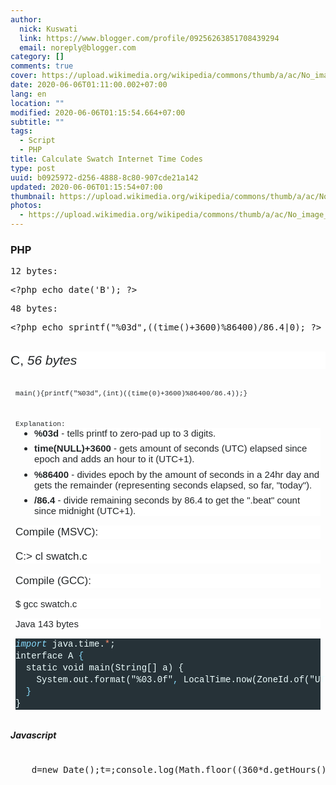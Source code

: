 ```yaml
---
author:
  nick: Kuswati
  link: https://www.blogger.com/profile/09256263851708439294
  email: noreply@blogger.com
category: []
comments: true
cover: https://upload.wikimedia.org/wikipedia/commons/thumb/a/ac/No_image_available.svg/2048px-No_image_available.svg.png
date: 2020-06-06T01:11:00.002+07:00
lang: en
location: ""
modified: 2020-06-06T01:15:54.664+07:00
subtitle: ""
tags:
  - Script
  - PHP
title: Calculate Swatch Internet Time Codes
type: post
uuid: b0925972-d256-4888-8c80-907cde21a142
updated: 2020-06-06T01:15:54+07:00
thumbnail: https://upload.wikimedia.org/wikipedia/commons/thumb/a/ac/No_image_available.svg/2048px-No_image_available.svg.png
photos:
  - https://upload.wikimedia.org/wikipedia/commons/thumb/a/ac/No_image_available.svg/2048px-No_image_available.svg.png
---
```


<h3 style="text-align: left;">PHP</h3><pre style="text-align: left;">12 bytes:</pre><pre style="text-align: left;">&lt;?php echo date('B'); ?&gt;</pre><pre style="text-align: left;">48 bytes:</pre><pre style="text-align: left;">&lt;?php echo&nbsp;sprintf("%03d",((time()+3600)%86400)/86.4|0); ?&gt;</pre><div><br></div><div>  <h3 style="background-color: white; border: 0px; box-sizing: inherit; color: #242729; font-family: arial, &quot;helvetica neue&quot;, helvetica, sans-serif; font-size: 21px; font-stretch: inherit; font-variant-east-asian: inherit; font-variant-numeric: inherit; line-height: 1.3; margin: 0px 0px 1em; overflow-wrap: break-word; padding: 0px; text-align: left; vertical-align: baseline;"><span style="font-weight: normal;">C,&nbsp;<em style="border: 0px; box-sizing: inherit; font-family: inherit; font-stretch: inherit; font-variant: inherit; line-height: inherit; margin: 0px; padding: 0px; vertical-align: baseline;">56 bytes</em></span></h3></div><div>  <pre style="border-radius: 3px; border: 0px; box-sizing: inherit; color: #242729; font-family: consolas, menlo, monaco, &quot;lucida console&quot;, &quot;liberation mono&quot;, &quot;dejavu sans mono&quot;, &quot;bitstream vera sans mono&quot;, &quot;courier new&quot;, monospace, sans-serif; font-size: 13px; font-stretch: inherit; font-variant-east-asian: inherit; font-variant-numeric: inherit; line-height: inherit; margin-bottom: 1em; margin-top: 0px; max-height: 600px; overflow-wrap: normal; overflow: auto; padding: 12px 8px; text-align: left; vertical-align: baseline; width: auto;"><code style="border: 0px; box-sizing: inherit; font-family: consolas, menlo, monaco, &quot;lucida console&quot;, &quot;liberation mono&quot;, &quot;dejavu sans mono&quot;, &quot;bitstream vera sans mono&quot;, &quot;courier new&quot;, monospace, sans-serif; font-stretch: inherit; font-style: inherit; font-variant: inherit; font-weight: inherit; line-height: inherit; margin: 0px; padding: 0px; vertical-align: baseline; white-space: inherit;">main(){printf("%03d",(int)((time(0)+3600)%86400/86.4));}</code></pre>  <pre style="border-radius: 3px; border: 0px; box-sizing: inherit; color: #242729; font-family: consolas, menlo, monaco, &quot;lucida console&quot;, &quot;liberation mono&quot;, &quot;dejavu sans mono&quot;, &quot;bitstream vera sans mono&quot;, &quot;courier new&quot;, monospace, sans-serif; font-size: 13px; font-stretch: inherit; font-variant-east-asian: inherit; font-variant-numeric: inherit; line-height: inherit; margin-bottom: 1em; margin-top: 0px; max-height: 600px; overflow-wrap: normal; overflow: auto; padding: 12px 8px; text-align: left; vertical-align: baseline; width: auto;"><code style="border: 0px; box-sizing: inherit; font-family: consolas, menlo, monaco, &quot;lucida console&quot;, &quot;liberation mono&quot;, &quot;dejavu sans mono&quot;, &quot;bitstream vera sans mono&quot;, &quot;courier new&quot;, monospace, sans-serif; font-stretch: inherit; font-style: inherit; font-variant: inherit; line-height: inherit; margin: 0px; padding: 0px; vertical-align: baseline; white-space: inherit;"><span style="font-weight: inherit;">Explanation:</span><ul style="background-color: white; border: 0px; box-sizing: inherit; font-family: arial, &quot;helvetica neue&quot;, helvetica, sans-serif; font-size: 15px; font-stretch: inherit; font-variant-east-asian: inherit; font-variant-numeric: inherit; font-weight: inherit; line-height: inherit; list-style-image: initial; list-style-position: initial; margin: 0px 0px 1em 30px; padding: 0px; vertical-align: baseline; white-space: normal;"><li style="border: 0px; box-sizing: inherit; font-family: inherit; font-stretch: inherit; font-style: inherit; font-variant: inherit; font-weight: inherit; line-height: inherit; margin: 0px 0px 0.5em; overflow-wrap: break-word; padding: 0px; vertical-align: baseline;"><strong style="border: 0px; box-sizing: inherit; font-family: inherit; font-stretch: inherit; font-style: inherit; font-variant: inherit; line-height: inherit; margin: 0px; padding: 0px; vertical-align: baseline;">%03d</strong>&nbsp;- tells printf to zero-pad up to 3 digits.</li><li style="border: 0px; box-sizing: inherit; font-family: inherit; font-stretch: inherit; font-style: inherit; font-variant: inherit; font-weight: inherit; line-height: inherit; margin: 0px 0px 0.5em; overflow-wrap: break-word; padding: 0px; vertical-align: baseline;"><strong style="border: 0px; box-sizing: inherit; font-family: inherit; font-stretch: inherit; font-style: inherit; font-variant: inherit; line-height: inherit; margin: 0px; padding: 0px; vertical-align: baseline;">time(NULL)+3600</strong>&nbsp;- gets amount of seconds (UTC) elapsed since epoch and adds an hour to it (UTC+1).</li><li style="border: 0px; box-sizing: inherit; font-family: inherit; font-stretch: inherit; font-style: inherit; font-variant: inherit; font-weight: inherit; line-height: inherit; margin: 0px 0px 0.5em; overflow-wrap: break-word; padding: 0px; vertical-align: baseline;"><strong style="border: 0px; box-sizing: inherit; font-family: inherit; font-stretch: inherit; font-style: inherit; font-variant: inherit; line-height: inherit; margin: 0px; padding: 0px; vertical-align: baseline;">%86400</strong>&nbsp;- divides epoch by the amount of seconds in a 24hr day and gets the remainder (representing seconds elapsed, so far, "today").</li><li style="border: 0px; box-sizing: inherit; font-family: inherit; font-stretch: inherit; font-style: inherit; font-variant: inherit; font-weight: inherit; line-height: inherit; margin: 0px; overflow-wrap: break-word; padding: 0px; vertical-align: baseline;"><strong style="border: 0px; box-sizing: inherit; font-family: inherit; font-stretch: inherit; font-style: inherit; font-variant: inherit; line-height: inherit; margin: 0px; padding: 0px; vertical-align: baseline;">/86.4</strong>&nbsp;- divide remaining seconds by 86.4 to get the ".beat" count since midnight (UTC+1).</li></ul><h4 style="background-color: white; border: 0px; box-sizing: inherit; font-family: arial, &quot;helvetica neue&quot;, helvetica, sans-serif; font-size: 17px; font-stretch: inherit; font-variant-east-asian: inherit; font-variant-numeric: inherit; font-weight: 400; line-height: 1.3; margin: 0px 0px 1em; overflow-wrap: break-word; padding: 0px; text-align: left; vertical-align: baseline; white-space: normal;">Compile (MSVC):</h4><h3 style="background-color: white; border: 0px; box-sizing: inherit; font-family: arial, &quot;helvetica neue&quot;, helvetica, sans-serif; font-size: 17px; font-stretch: inherit; font-variant-east-asian: inherit; font-variant-numeric: inherit; font-weight: 400; line-height: 1.3; margin: 0px 0px 1em; overflow-wrap: break-word; padding: 0px; vertical-align: baseline; white-space: normal;">C:&gt; cl swatch.c</h3><h4 style="background-color: white; border: 0px; box-sizing: inherit; font-family: arial, &quot;helvetica neue&quot;, helvetica, sans-serif; font-size: 17px; font-stretch: inherit; font-variant-east-asian: inherit; font-variant-numeric: inherit; font-weight: 400; line-height: 1.3; margin: 0px 0px 1em; overflow-wrap: break-word; padding: 0px; text-align: left; vertical-align: baseline; white-space: normal;">Compile (GCC):</h4><p style="background-color: white; border: 0px; box-sizing: inherit; clear: both; font-family: arial, &quot;helvetica neue&quot;, helvetica, sans-serif; font-size: 15px; font-stretch: inherit; font-variant-east-asian: inherit; font-variant-numeric: inherit; font-weight: inherit; line-height: inherit; margin: 0px 0px 1em; padding: 0px; vertical-align: baseline; white-space: normal;">$ gcc swatch.c</p><h3 style="background-color: white; border: 0px; box-sizing: inherit; clear: both; font-family: arial, &quot;helvetica neue&quot;, helvetica, sans-serif; font-size: 15px; font-stretch: inherit; font-variant-east-asian: inherit; font-variant-numeric: inherit; line-height: inherit; margin: 0px 0px 1em; padding: 0px; text-align: left; vertical-align: baseline; white-space: normal;"><span style="font-weight: normal;">Java 143 bytes</span></h3><div><div style="background-color: #263238; color: #eeffff; font-family: consolas, consolas, &quot;courier new&quot;, monospace; font-size: 14px; line-height: 19px;"><div><span style="color: #89ddff; font-style: italic;">import</span>&nbsp;java.time.<span style="color: #f78c6c;">*</span>;</div><div>interface&nbsp;A&nbsp;<span style="color: #89ddff;">{</span></div><div>&nbsp;&nbsp;static&nbsp;void&nbsp;main(String[]&nbsp;a)&nbsp;{</div><div>&nbsp;&nbsp;&nbsp;&nbsp;System.out.format("%03.0f"<span style="color: #89ddff;">,</span>&nbsp;LocalTime.now(ZoneId.of("UT+1")).toSecondOfDay()&nbsp;/&nbsp;86.4);</div><div>&nbsp;&nbsp;<span style="color: #89ddff;">}</span></div><div>}</div></div></div></code></pre></div><div>  <h5>Javascript</h5>  <pre><br>    d=new Date();t=;console.log(Math.floor((360*d.getHours()+60*d.getMinutes()+d.getSeconds())/86.4));<br>  </pre></div>